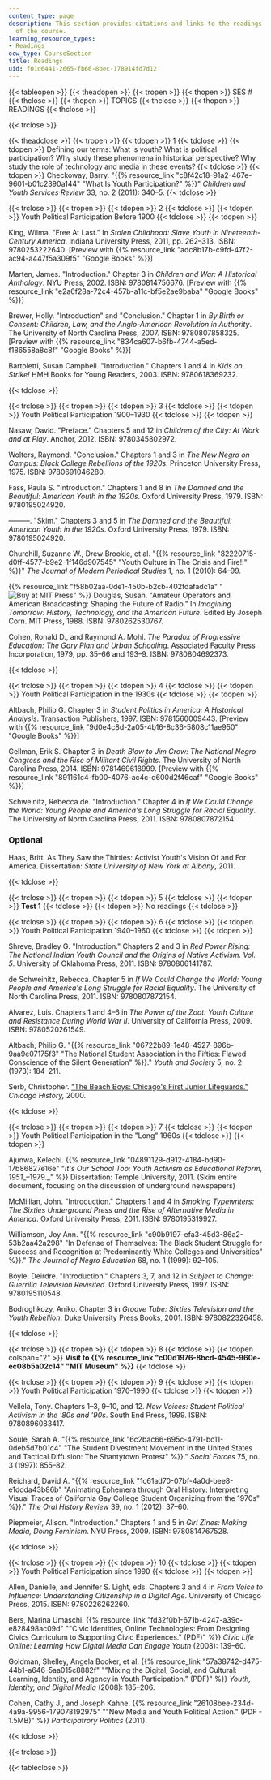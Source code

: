```yaml
---
content_type: page
description: This section provides citations and links to the readings for each session
  of the course.
learning_resource_types:
- Readings
ocw_type: CourseSection
title: Readings
uid: f01d6441-2665-fb66-8bec-178914fd7d12
---
```


{{< tableopen >}}
{{< theadopen >}}
{{< tropen >}}
{{< thopen >}}
SES #
{{< thclose >}}
{{< thopen >}}
TOPICS
{{< thclose >}}
{{< thopen >}}
READINGS
{{< thclose >}}

{{< trclose >}}

{{< theadclose >}}
{{< tropen >}}
{{< tdopen >}}
1
{{< tdclose >}}
{{< tdopen >}}
Defining our terms: What is youth? What is political participation? Why study these phenomena in historical perspective? Why study the role of technology and media in these events?
{{< tdclose >}}
{{< tdopen >}}
Checkoway, Barry. "{{% resource_link "c8f42c18-91a2-467e-9601-b01c2390a144" "What Is Youth Participation?" %}}" _Children and Youth Services Review_ 33, no. 2 (2011): 340–5.
{{< tdclose >}}

{{< trclose >}}
{{< tropen >}}
{{< tdopen >}}
2
{{< tdclose >}}
{{< tdopen >}}
Youth Political Participation Before 1900
{{< tdclose >}}
{{< tdopen >}}


King, Wilma. "Free At Last." In _Stolen Childhood: Slave Youth in Nineteenth-Century America_. Indiana University Press, 2011, pp. 262–313. ISBN: 9780253222640. \[Preview with {{% resource_link "adc8b17b-c9fd-47f2-ac94-a447f5a309f5" "Google Books" %}}\]

Marten, James. "Introduction." Chapter 3 in _Children and War: A Historical Anthology_. NYU Press, 2002. ISBN: 9780814756676. \[Preview with {{% resource_link "e2a6f28a-72c4-457b-a11c-bf5e2ae9baba" "Google Books" %}}\]

Brewer, Holly. "Introduction" and "Conclusion." Chapter 1 in _By Birth or Consent: Children, Law, and the Anglo-American Revolution in Authority_. The University of North Carolina Press, 2007. ISBN: 9780807858325. \[Preview with {{% resource_link "834ca607-b6fb-4744-a5ed-f186558a8c8f" "Google Books" %}}\]

Bartoletti, Susan Campbell. "Introduction." Chapters 1 and 4 in _Kids on Strike!_ HMH Books for Young Readers, 2003. ISBN: 9780618369232.


{{< tdclose >}}

{{< trclose >}}
{{< tropen >}}
{{< tdopen >}}
3
{{< tdclose >}}
{{< tdopen >}}
Youth Political Participation 1900–1930
{{< tdclose >}}
{{< tdopen >}}


Nasaw, David. "Preface." Chapters 5 and 12 in _Children of the City: At Work and at Play_. Anchor, 2012. ISBN: 9780345802972.

Wolters, Raymond. "Conclusion." Chapters 1 and 3 in _The New Negro on Campus: Black College Rebellions of the 1920s_. Princeton University Press, 1975. ISBN: 9780691046280.

Fass, Paula S. "Introduction." Chapters 1 and 8 in _The Damned and the Beautiful: American Youth in the 1920s_. Oxford University Press, 1979. ISBN: 9780195024920.

———. "Skim." Chapters 3 and 5 in _The Damned and the Beautiful: American Youth in the 1920s_. Oxford University Press, 1979. ISBN: 9780195024920.

Churchill, Suzanne W., Drew Brookie, et al. "{{% resource_link "82220715-d0ff-4577-b9e2-1f146d907545" "Youth Culture in The Crisis and Fire!!" %}}" _The Journal of Modern Periodical Studies_ 1, no. 1 (2010): 64–99.

{{% resource_link "f58b02aa-0de1-450b-b2cb-402fdafadc1a" "![Buy at MIT Press](/images/mp_logo.gif)" %}} Douglas, Susan. "Amateur Operators and American Broadcasting: Shaping the Future of Radio." In _Imagining Tomorrow: History, Technology, and the American Future_. Edited By Joseph Corn. MIT Press, 1988. ISBN: 9780262530767.

Cohen, Ronald D., and Raymond A. Mohl. _The Paradox of Progressive Education: The Gary Plan and Urban Schooling_. Associated Faculty Press Incorporation, 1979, pp. 35–66 and 193–9. ISBN: 9780804692373.


{{< tdclose >}}

{{< trclose >}}
{{< tropen >}}
{{< tdopen >}}
4
{{< tdclose >}}
{{< tdopen >}}
Youth Political Participation in the 1930s
{{< tdclose >}}
{{< tdopen >}}


Altbach, Philip G. Chapter 3 in _Student Politics in America: A Historical Analysis_. Transaction Publishers, 1997. ISBN: 9781560009443. \[Preview with {{% resource_link "9d0e4c8d-2a05-4b16-8c36-5808c11ae950" "Google Books" %}}\]

Gellman, Erik S. Chapter 3 in _Death Blow to Jim Crow: The National Negro Congress and the Rise of Militant Civil Rights_. The University of North Carolina Press, 2014. ISBN: 9781469618999. \[Preview with {{% resource_link "891161c4-fb00-4076-ac4c-d600d2f46caf" "Google Books" %}}\]

Schweinitz, Rebecca de. "Introduction." Chapter 4 in _If We Could Change the World: Young People and America's Long Struggle for Racial Equality_. The University of North Carolina Press, 2011. ISBN: 9780807872154.

### Optional

Haas, Britt. As They Saw the Thirties: Activist Youth's Vision Of and For America. Dissertation: _State University of New York at Albany_, 2011.


{{< tdclose >}}

{{< trclose >}}
{{< tropen >}}
{{< tdopen >}}
5
{{< tdclose >}}
{{< tdopen >}}
**Test 1**
{{< tdclose >}}
{{< tdopen >}}
No readings
{{< tdclose >}}

{{< trclose >}}
{{< tropen >}}
{{< tdopen >}}
6
{{< tdclose >}}
{{< tdopen >}}
Youth Political Participation 1940–1960
{{< tdclose >}}
{{< tdopen >}}


Shreve, Bradley G. "Introduction." Chapters 2 and 3 in _Red Power Rising: The National Indian Youth Council and the Origins of Native Activism. Vol. 5_. University of Oklahoma Press, 2011. ISBN: 9780806141787.

de Schweinitz, Rebecca. Chapter 5 in _If We Could Change the World: Young People and America's Long Struggle for Racial Equality_. The University of North Carolina Press, 2011. ISBN: 9780807872154.

Alvarez, Luis. Chapters 1 and 4–6 in _The Power of the Zoot: Youth Culture and Resistance During World War II_. University of California Press, 2009. ISBN: 9780520261549.

Altbach, Philip G. "{{% resource_link "06722b89-1e48-4527-896b-9aa9e07175f3" "The National Student Association in the Fifties: Flawed Conscience of the Silent Generation" %}}." _Youth and Society_ 5, no. 2 (1973): 184–211.

Serb, Christopher. ["The Beach Boys: Chicago's First Junior Lifeguards."](https://www.yumpu.com/en/document/view/43082447/the-beach-boys-chicagos-first-junior-lifeguards
            ) _Chicago History,_ 2000.


{{< tdclose >}}

{{< trclose >}}
{{< tropen >}}
{{< tdopen >}}
7
{{< tdclose >}}
{{< tdopen >}}
Youth Political Participation in the "Long" 1960s
{{< tdclose >}}
{{< tdopen >}}


Ajunwa, Kelechi. {{% resource_link "04891129-d912-4184-bd90-17b86827e16e" "_It's Our School Too: Youth Activism as Educational Reform, 1951__–1979._" %}} Dissertation: Temple University, 2011. (Skim entire document, focusing on the discussion of underground newspapers)

McMillian, John. "Introduction." Chapters 1 and 4 in _Smoking Typewriters: The Sixties Underground Press and the Rise of Alternative Media in America_. Oxford University Press, 2011. ISBN: 9780195319927.

Williamson, Joy Ann. "{{% resource_link "c90b9197-efa3-45d3-86a2-53b2aa42a298" "In Defense of Themselves: The Black Student Struggle for Success and Recognition at Predominantly White Colleges and Universities" %}}." _The Journal of Negro Education_ 68, no. 1 (1999): 92–105.

Boyle, Deirdre. "Introduction." Chapters 3, 7, and 12 in _Subject to Change: Guerrilla Television Revisited_. Oxford University Press, 1997. ISBN: 9780195110548.

Bodroghkozy, Aniko. Chapter 3 in _Groove Tube: Sixties Television and the Youth Rebellion_. Duke University Press Books, 2001. ISBN: 9780822326458.


{{< tdclose >}}

{{< trclose >}}
{{< tropen >}}
{{< tdopen >}}
8
{{< tdclose >}}
{{< tdopen colspan="2" >}}
**Visit to {{% resource_link "c00d1976-8bcd-4545-960e-ec08b5a02c14" "MIT Museum" %}}** 
{{< tdclose >}}

{{< trclose >}}
{{< tropen >}}
{{< tdopen >}}
9
{{< tdclose >}}
{{< tdopen >}}
Youth Political Participation 1970–1990
{{< tdclose >}}
{{< tdopen >}}


Vellela, Tony. Chapters 1–3, 9–10, and 12. _New Voices: Student Political Activism in the '80s and '90s_. South End Press, 1999. ISBN: 9780896083417.

Soule, Sarah A. "{{% resource_link "6c2bac66-695c-4791-bc11-0deb5d7b01c4" "The Student Divestment Movement in the United States and Tactical Diffusion: The Shantytown Protest" %}}." _Social Forces_ 75, no. 3 (1997): 855–82.

Reichard, David A. "{{% resource_link "1c61ad70-07bf-4a0d-bee8-e1ddda43b86b" "Animating Ephemera through Oral History: Interpreting Visual Traces of California Gay College Student Organizing from the 1970s" %}}." _The Oral History Review_ 39, no. 1 (2012): 37–60.

Piepmeier, Alison. "Introduction." Chapters 1 and 5 in _Girl Zines: Making Media, Doing Feminism_. NYU Press, 2009. ISBN: 9780814767528.


{{< tdclose >}}

{{< trclose >}}
{{< tropen >}}
{{< tdopen >}}
10
{{< tdclose >}}
{{< tdopen >}}
Youth Political Participation since 1990
{{< tdclose >}}
{{< tdopen >}}


Allen, Danielle, and Jennifer S. Light, eds. Chapters 3 and 4 in _From Voice to Influence: Understanding Citizenship in a Digital Age_. University of Chicago Press, 2015. ISBN: 9780226262260.

Bers, Marina Umaschi. {{% resource_link "fd32f0b1-671b-4247-a39c-e828498ac09d" "\"Civic Identities, Online Technologies: From Designing Civics Curriculum to Supporting Civic Experiences.\" (PDF)" %}} _Civic Life Online: Learning How Digital Media Can Engage Youth_ (2008): 139–60.

Goldman, Shelley, Angela Booker, et al. {{% resource_link "57a38742-d475-44b1-a646-5aa015c8882f" "\"Mixing the Digital, Social, and Cultural: Learning, Identity, and Agency in Youth Participation.\" (PDF)" %}} _Youth, Identity, and Digital Media_ (2008): 185–206.

Cohen, Cathy J., and Joseph Kahne. {{% resource_link "26108bee-234d-4a9a-9956-179078192975" "\"New Media and Youth Political Action.\" (PDF - 1.5MB)" %}} _Participatrory Politics_ (2011).


{{< tdclose >}}

{{< trclose >}}

{{< tableclose >}}